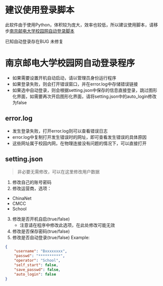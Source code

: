 # 建议使用登录脚本
  此软件由于使用Python，体积较为庞大，效率也较低，所以建议使用脚本，请移步[南京邮电大学校园网自动登录脚本](https://github.com/jllobvemy/autologin_shellscript)
  
  已知自动登录存在BUG 未修复

# 南京邮电大学校园网自动登录程序
- 如果需要设置开机自动启动，请以管理员身份运行程序
- 如果登录失败，则会打开错误窗口，并在error.log中存储错误链接
- 如果选中自动登录，则会根据setting.json中保存的信息直接登录，跳过图形化界面，如需要再次开启图形化界面，请将setting.json中的auto_login修改为false

## error.log
  - 发生登录失败，打开error.log则可以查看错误日志
  - error.log中复制打开发生错误时的网址，即可查看发生错误的具体原因
  - 这些网址属于校园内网，在物理连接没有问题的情况下，可以直接打开

## setting.json

> 非必要无需修改，可以在这里修改用户数据

1. 修改自己的账号密码
2. 修改运营商，选项：
  - ChinaNet
  - CMCC
  - School
3. 修改是否开机自启(true/false) 
    - 注意请在程序中修改此选项，在此处修改可能无效
4. 修改是否保存密码(true/false)
5. 修改是否自动登录(true/false)
Example:
```json
{
    "username": "Bxxxxxxxx",
    "passwd": "**********",
    "operator": "School",
    "self_start": false,
    "save_passwd": false,
    "auto_login": false
}
```
